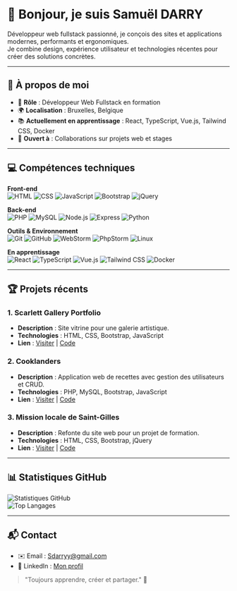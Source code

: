 # 👋 Bonjour, je suis Samuël DARRY

Développeur web fullstack passionné, je conçois des sites et applications modernes, performants et ergonomiques.  
Je combine design, expérience utilisateur et technologies récentes pour créer des solutions concrètes.

---

## 🎯 À propos de moi
- 💼 **Rôle** : Développeur Web Fullstack en formation  
- 🌍 **Localisation** : Bruxelles, Belgique  
- 📚 **Actuellement en apprentissage** : React, TypeScript, Vue.js, Tailwind CSS, Docker  
- 🤝 **Ouvert à** : Collaborations sur projets web et stages  

---

## 💻 Compétences techniques

**Front-end**  
![HTML](https://img.shields.io/badge/HTML-orange?style=flat-square&logo=html5) 
![CSS](https://img.shields.io/badge/CSS-blue?style=flat-square&logo=css3) 
![JavaScript](https://img.shields.io/badge/JavaScript-yellow?style=flat-square&logo=javascript) 
![Bootstrap](https://img.shields.io/badge/Bootstrap-7952B3?style=flat-square&logo=bootstrap) 
![jQuery](https://img.shields.io/badge/jQuery-0769AD?style=flat-square&logo=jquery)

**Back-end**  
![PHP](https://img.shields.io/badge/PHP-777BB4?style=flat-square&logo=php) 
![MySQL](https://img.shields.io/badge/MySQL-4479A1?style=flat-square&logo=mysql) 
![Node.js](https://img.shields.io/badge/Node.js-339933?style=flat-square&logo=node.js) 
![Express](https://img.shields.io/badge/Express-000000?style=flat-square&logo=express) 
![Python](https://img.shields.io/badge/Python-3776AB?style=flat-square&logo=python)

**Outils & Environnement**  
![Git](https://img.shields.io/badge/Git-F05032?style=flat-square&logo=git) 
![GitHub](https://img.shields.io/badge/GitHub-181717?style=flat-square&logo=github) 
![WebStorm](https://img.shields.io/badge/WebStorm-000000?style=flat-square&logo=webstorm) 
![PhpStorm](https://img.shields.io/badge/PhpStorm-000000?style=flat-square&logo=phpstorm) 
![Linux](https://img.shields.io/badge/Linux-FCC624?style=flat-square&logo=linux)  

**En apprentissage**  
![React](https://img.shields.io/badge/React-61DAFB?style=flat-square&logo=react) 
![TypeScript](https://img.shields.io/badge/TypeScript-3178C6?style=flat-square&logo=typescript) 
![Vue.js](https://img.shields.io/badge/Vue.js-4FC08D?style=flat-square&logo=vuedotjs) 
![Tailwind CSS](https://img.shields.io/badge/Tailwind_CSS-38B2AC?style=flat-square&logo=tailwind-css) 
![Docker](https://img.shields.io/badge/Docker-2496ED?style=flat-square&logo=docker)


---

## 🏆 Projets récents

### 1. Scarlett Gallery Portfolio
- **Description** : Site vitrine pour une galerie artistique.  
- **Technologies** : HTML, CSS, Bootstrap, JavaScript  
- **Lien** : [Visiter](https://www.scarlettgallery.com/) | [Code](#)  

### 2. Cooklanders
- **Description** : Application web de recettes avec gestion des utilisateurs et CRUD.  
- **Technologies** : PHP, MySQL, Bootstrap, JavaScript  
- **Lien** : [Visiter](#) | [Code](#)  

### 3. Mission locale de Saint-Gilles
- **Description** : Refonte du site web pour un projet de formation.  
- **Technologies** : HTML, CSS, Bootstrap, jQuery  
- **Lien** : [Visiter](#) | [Code](#)  

---

## 📊 Statistiques GitHub
![Statistiques GitHub](https://github-readme-stats.vercel.app/api?username=Eultype&show_icons=true&theme=dark)  
![Top Langages](https://github-readme-stats.vercel.app/api/top-langs/?username=Eultype&layout=compact&theme=dark)  

---

## 📬 Contact
- ✉️ Email : [Sdarryy@gmail.com](mailto:Sdarryy@gmail.com)  
- 💬 LinkedIn : [Mon profil](https://www.linkedin.com/in/samu%C3%ABl-darry-00000012a/)  

> "Toujours apprendre, créer et partager." 🚀
